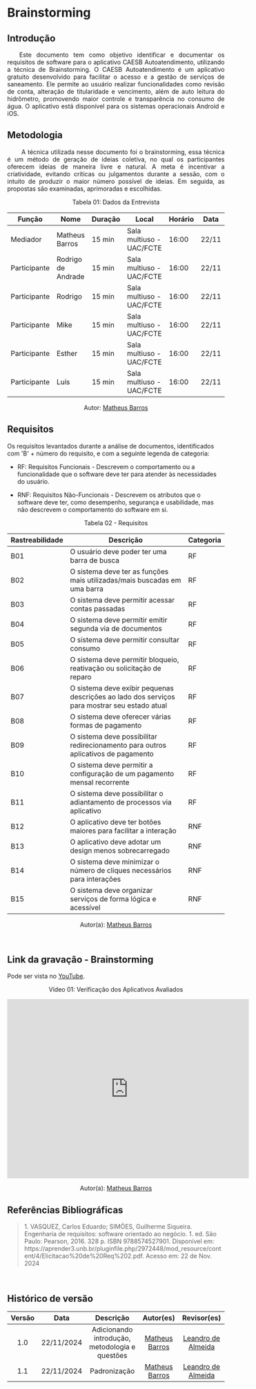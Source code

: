 # Brainstorming

## Introdução

<p align="justify">&emsp;&emsp;Este documento tem como objetivo identificar e documentar os requisitos de software para o aplicativo CAESB Autoatendimento, utilizando a técnica de Brainstorming. O CAESB Autoatendimento é um aplicativo gratuito desenvolvido para facilitar o acesso e a gestão de serviços de saneamento. Ele permite ao usuário realizar funcionalidades como revisão de conta, alteração de titularidade e vencimento, além de auto leitura do hidrômetro, promovendo maior controle e transparência no consumo de água. O aplicativo está disponível para os sistemas operacionais Android e iOS.</p>

## Metodologia

<p align="justify">&emsp;&emsp; A técnica utilizada nesse documento foi o brainstorming, essa técnica é um método de geração de ideias coletiva, no qual os participantes oferecem ideias de maneira livre e natural. A meta é incentivar a criatividade, evitando críticas ou julgamentos durante a sessão, com o intuito de produzir o maior número possível de ideias. Em seguida, as propostas são examinadas, aprimoradas e escolhidas.</p>

<center>
<p>Tabela 01: Dados da Entrevista</p>

| **Função**   | **Nome**            | **Duração** | **Local**                     | **Horário** | **Data**   |
|--------------|---------------------|-------------|-------------------------------|-------------|------------|
| Mediador     | Matheus Barros      | 15 min      | Sala multiuso - UAC/FCTE      | 16:00       | 22/11      |
| Participante | Rodrigo de Andrade  | 15 min      | Sala multiuso - UAC/FCTE      | 16:00       | 22/11      |
| Participante | Rodrigo             | 15 min      | Sala multiuso - UAC/FCTE      | 16:00       | 22/11      |
| Participante | Mike                | 15 min      | Sala multiuso - UAC/FCTE      | 16:00       | 22/11      |
| Participante | Esther              | 15 min      | Sala multiuso - UAC/FCTE      | 16:00       | 22/11      |
| Participante | Luís                | 15 min      | Sala multiuso - UAC/FCTE      | 16:00       | 22/11      |

Autor: <a href="https://github.com/Ninja-Haiyai" target = "_blank">Matheus Barros</a></h6>
</center>

## Requisitos

Os requisitos levantados durante a análise de documentos, identificados com 'B' + número do requisito, e com a seguinte legenda de categoria:

- RF: Requisitos Funcionais - Descrevem o comportamento ou a funcionalidade que o software deve ter para atender às necessidades do usuário.

- RNF: Requisitos Não-Funcionais - Descrevem os atributos que o software deve ter, como desempenho, segurança e usabilidade, mas não descrevem o comportamento do software em si.



<center>
<figcaption>Tabela 02 - Requisitos </figcaption>


| Rastreabilidade  | Descrição                                                                                       | Categoria|
|--------------------|---------------------------------------------------------------------------------------------------|----------|
| B01               | O usuário deve poder ter uma barra de busca                                                       | RF       |
| B02               | O sistema deve ter as funções mais utilizadas/mais buscadas em uma barra                          | RF       |
| B03               | O sistema deve permitir acessar contas passadas                                                   | RF       |
| B04               | O sistema deve permitir emitir segunda via de documentos                                          | RF       |
| B05               | O sistema deve permitir consultar consumo                                                         | RF       |
| B06               | O sistema deve permitir bloqueio, reativação ou solicitação de reparo                             | RF       |
| B07               | O sistema deve exibir pequenas descrições ao lado dos serviços para mostrar seu estado atual      | RF       |
| B08               | O sistema deve oferecer várias formas de pagamento                                                | RF       |
| B09               | O sistema deve possibilitar redirecionamento para outros aplicativos de pagamento                 | RF       |
| B10               | O sistema deve permitir a configuração de um pagamento mensal recorrente                         | RF       |
| B11               | O sistema deve possibilitar o adiantamento de processos via aplicativo                            | RF       |
| B12               | O aplicativo deve ter botões maiores para facilitar a interação                                   | RNF      |
| B13               | O aplicativo deve adotar um design menos sobrecarregado                                           | RNF      |
| B14               | O sistema deve minimizar o número de cliques necessários para interações                          | RNF      |
| B15               | O sistema deve organizar serviços de forma lógica e acessível                                     | RNF      |


Autor(a): <a href="https://github.com/Ninja-Haiyai" target = "_blank">Matheus Barros</a>
</center>

<br>

## Link da gravação - Brainstorming
Pode ser vista no <a href="https://www.youtube.com/watch?v=9oeguWDZlk4" target="_blank">YouTube</a>.

<center>
<p>Vídeo 01: Verificação dos Aplicativos Avaliados</p>

<iframe width="560" height="415" src="https://www.youtube.com/embed/9oeguWDZlk4?si=UoPFkDoecFJyqKbj" title="YouTube video player" frameborder="0" allow="accelerometer; autoplay; clipboard-write; encrypted-media; gyroscope; picture-in-picture; web-share" referrerpolicy="strict-origin-when-cross-origin" allowfullscreen></iframe>

Autor(a): <a href="https://github.com/Ninja-Haiyai" target = "_blank">Matheus Barros</a></h6>
</center>



## Referências Bibliográficas 

> <p>1. VASQUEZ, Carlos Eduardo; SIMÕES, Guilherme Siqueira. Engenharia de requisitos: software orientado ao negócio. 1. ed. São Paulo: Pearson, 2016. 328 p. ISBN 9788574527901. Disponível em: https://aprender3.unb.br/pluginfile.php/2972448/mod_resource/content/4/Elicitacao%20de%20Req%202.pdf. Acesso em: 22 de Nov. 2024</p>

<br>



## Histórico de versão
| Versão |    Data    |      Descrição       |       Autor(es)       |     Revisor(es)     |
| :-----: | :--------: | :------------------: | :-------------------: | :-----------------: |
|  1.0   | 22/11/2024 | Adicionando introdução, metodologia e questões | [Matheus Barros](https://github.com/Ninja-Haiyai) | [Leandro de Almeida](https://github.com/leomitx10) |
|  1.1   | 22/11/2024 | Padronização | [Matheus Barros](https://github.com/Ninja-Haiyai) | [Leandro de Almeida](https://github.com/leomitx10) |






